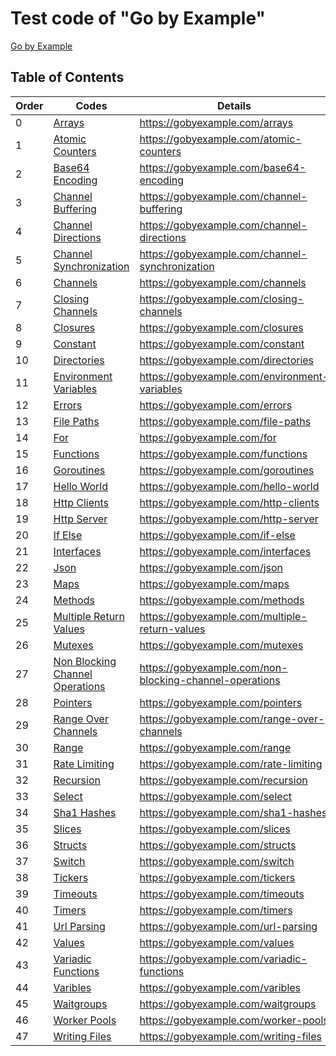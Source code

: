 
# Test code of "Go by Example"

[Go by Example](https://gobyexample.com/hello-world)

## Table of Contents

| Order  | Codes  | Details  |
|---|---|---|
| 0  | [Arrays](./arrays.go) | https://gobyexample.com/arrays  |
| 1  | [Atomic Counters](./atomic-counters.go) | https://gobyexample.com/atomic-counters  |
| 2  | [Base64 Encoding](./base64-encoding.go) | https://gobyexample.com/base64-encoding  |
| 3  | [Channel Buffering](./channel-buffering.go) | https://gobyexample.com/channel-buffering  |
| 4  | [Channel Directions](./channel-directions.go) | https://gobyexample.com/channel-directions  |
| 5  | [Channel Synchronization](./channel-synchronization.go) | https://gobyexample.com/channel-synchronization  |
| 6  | [Channels](./channels.go) | https://gobyexample.com/channels  |
| 7  | [Closing Channels](./closing-channels.go) | https://gobyexample.com/closing-channels  |
| 8  | [Closures](./closures.go) | https://gobyexample.com/closures  |
| 9  | [Constant](./constant.go) | https://gobyexample.com/constant  |
| 10  | [Directories](./directories.go) | https://gobyexample.com/directories  |
| 11  | [Environment Variables](./environment-variables.go) | https://gobyexample.com/environment-variables  |
| 12  | [Errors](./errors.go) | https://gobyexample.com/errors  |
| 13  | [File Paths](./file-paths.go) | https://gobyexample.com/file-paths  |
| 14  | [For](./for.go) | https://gobyexample.com/for  |
| 15  | [Functions](./functions.go) | https://gobyexample.com/functions  |
| 16  | [Goroutines](./goroutines.go) | https://gobyexample.com/goroutines  |
| 17  | [Hello World](./hello-world.go) | https://gobyexample.com/hello-world  |
| 18  | [Http Clients](./http-clients.go) | https://gobyexample.com/http-clients  |
| 19  | [Http Server](./http-server.go) | https://gobyexample.com/http-server  |
| 20  | [If Else](./if-else.go) | https://gobyexample.com/if-else  |
| 21  | [Interfaces](./interfaces.go) | https://gobyexample.com/interfaces  |
| 22  | [Json](./json.go) | https://gobyexample.com/json  |
| 23  | [Maps](./maps.go) | https://gobyexample.com/maps  |
| 24  | [Methods](./methods.go) | https://gobyexample.com/methods  |
| 25  | [Multiple Return Values](./multiple-return-values.go) | https://gobyexample.com/multiple-return-values  |
| 26  | [Mutexes](./mutexes.go) | https://gobyexample.com/mutexes  |
| 27  | [Non Blocking Channel Operations](./non-blocking-channel-operations.go) | https://gobyexample.com/non-blocking-channel-operations  |
| 28  | [Pointers](./pointers.go) | https://gobyexample.com/pointers  |
| 29  | [Range Over Channels](./range-over-channels.go) | https://gobyexample.com/range-over-channels  |
| 30  | [Range](./range.go) | https://gobyexample.com/range  |
| 31  | [Rate Limiting](./rate-limiting.go) | https://gobyexample.com/rate-limiting  |
| 32  | [Recursion](./recursion.go) | https://gobyexample.com/recursion  |
| 33  | [Select](./select.go) | https://gobyexample.com/select  |
| 34  | [Sha1 Hashes](./sha1-hashes.go) | https://gobyexample.com/sha1-hashes  |
| 35  | [Slices](./slices.go) | https://gobyexample.com/slices  |
| 36  | [Structs](./structs.go) | https://gobyexample.com/structs  |
| 37  | [Switch](./switch.go) | https://gobyexample.com/switch  |
| 38  | [Tickers](./tickers.go) | https://gobyexample.com/tickers  |
| 39  | [Timeouts](./timeouts.go) | https://gobyexample.com/timeouts  |
| 40  | [Timers](./timers.go) | https://gobyexample.com/timers  |
| 41  | [Url Parsing](./url-parsing.go) | https://gobyexample.com/url-parsing  |
| 42  | [Values](./values.go) | https://gobyexample.com/values  |
| 43  | [Variadic Functions](./variadic-functions.go) | https://gobyexample.com/variadic-functions  |
| 44  | [Varibles](./varibles.go) | https://gobyexample.com/varibles  |
| 45  | [Waitgroups](./waitgroups.go) | https://gobyexample.com/waitgroups  |
| 46  | [Worker Pools](./worker-pools.go) | https://gobyexample.com/worker-pools  |
| 47  | [Writing Files](./writing-files.go) | https://gobyexample.com/writing-files  |
